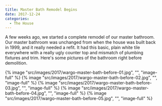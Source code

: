 ```yaml
---
title: Master Bath Remodel Begins
date: 2017-12-24
categories: 
  - The House
---
```


A few weeks ago, we started a complete remodel of our master bathroom. Our master bathroom was unchanged from when the house was built back in 1999, and it really needed a refit. It had this basic, plain white tile everywhere with a really ugly counter top and mismatch of plumbing fixtures and trim. Here's some pictures of the bathroom right before demolition.

{% image "src/images/2017/wargo-master-bath-before-01.jpg", "", "image-full" %}
{% image "src/images/2017/wargo-master-bath-before-02.jpg", "", "image-full" %}
{% image "src/images/2017/wargo-master-bath-before-03.jpg", "", "image-full" %}
{% image "src/images/2017/wargo-master-bath-before-04.jpg", "", "image-full" %}
{% image "src/images/2017/wargo-master-bath-before-05.jpg", "", "image-full" %}
